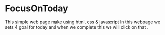 # FocusOnToday

This simple web page make using html, css & javascript
In this webpage we sets 4 goal for today and when we complete this we will click on that .

